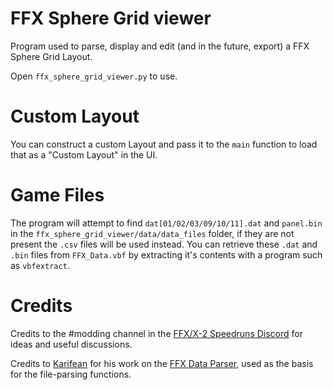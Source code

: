 # FFX Sphere Grid viewer
Program used to parse, display and edit (and in the future, export) a FFX Sphere Grid Layout.

Open `ffx_sphere_grid_viewer.py` to use.

# Custom Layout
You can construct a custom Layout and pass it to the `main` function to load that as a "Custom Layout" in the UI.

# Game Files
The program will attempt to find `dat[01/02/03/09/10/11].dat` and `panel.bin` in the `ffx_sphere_grid_viewer/data/data_files` folder, if they are not present the `.csv` files will be used instead. You can retrieve these `.dat` and `.bin` files from `FFX_Data.vbf` by extracting it's contents with a program such as `vbfextract`.

# Credits
Credits to the #modding channel in the [FFX/X-2 Speedruns Discord](https://discord.gg/X3qXHWG) for ideas and useful discussions.

Credits to [Karifean](https://github.com/Karifean) for his work on the [FFX Data Parser](https://github.com/Karifean/FFXDataParser), used as the basis for the file-parsing functions.
